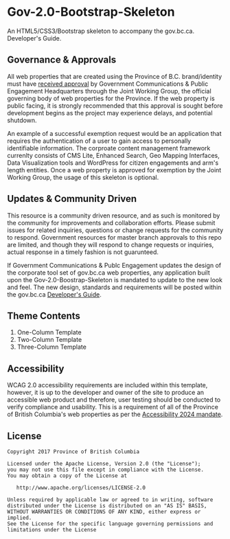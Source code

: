 # Gov-2.0-Bootstrap-Skeleton
An HTML5/CSS3/Bootstrap skeleton to accompany the gov.bc.ca. Developer's Guide.

## Governance & Approvals   
All web properties that are created using the Province of B.C. brand/identity must have [received approval](http://www2.gov.bc.ca/gov/content?id=28CC2BEFA54745EA8927F48F196FA38C) by Government Communications & Public Engagement Headquarters through the Joint Working Group, the official governing body of web properties for the Province.  If the web property is public facing, it is strongly recommended that this approval is sought before development begins as the project may experience delays, and potential shutdown.  

An example of a successful exemption request would be an application that requires the authentication of a user to gain access to personally identifiable information.  The corproate content management framework currenlty consists of CMS Lite, Enhanced Search, Geo Mapping Interfaces, Data Visualization tools and WordPress for citizen engagements and arm's length entities.  Once a web property is approved for exemption by the Joint Working Group, the usage of this skeleton is optional.

## Updates & Community Driven
This resource is a community driven resource, and as such is monitored by the community for improvements and collaboration efforts.  Please submit issues for related inquiries, questions or change requests for the community to respond.  Government resources for master branch approvals to this repo are limited, and though they will respond to change requests or inquiries,  actual response in a timely fashion is not guarunteed.

If Government Communications & Publc Engagement updates the design of the corporate tool set of gov.bc.ca web properties, any application built upon the Gov-2.0-Boostrap-Skeleton is mandated to update to the new look and feel.  The new design, standards and requirements will be posted within the gov.bc.ca [Developer's Guide](http://www2.gov.bc.ca/gov/content?id=FC8B45CAD47E43F5A31E72B19EBCEAD1).

## Theme Contents
1. One-Column Template
2. Two-Column Template
3. Three-Column Template

## Accessibility
WCAG 2.0 accessibility requirements are included within this template, however, it is up to the developer and owner of the site to produce an accessible web product and therefore, user testing should be conducted to verify compliance and usability.  This is a requirement of all of the Province of British Columbia's web properties as per the [Accessibility 2024 mandate](http://www2.gov.bc.ca/gov/content?id=7C8AEEC5235D46B8BBA1F6689023171C).

## License

    Copyright 2017 Province of British Columbia

    Licensed under the Apache License, Version 2.0 (the "License");
    you may not use this file except in compliance with the License.
    You may obtain a copy of the License at 

       http://www.apache.org/licenses/LICENSE-2.0

    Unless required by applicable law or agreed to in writing, software
    distributed under the License is distributed on an "AS IS" BASIS,
    WITHOUT WARRANTIES OR CONDITIONS OF ANY KIND, either express or implied.
    See the License for the specific language governing permissions and
    limitations under the License
